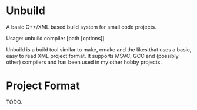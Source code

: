 Unbuild
=======

A basic C++/XML based build system for small code projects. 

Usage:
unbuild compiler [path [options]]

Unbuild is a build tool similar to make, cmake and the likes that uses a basic, easy to read XML project format.
It supports MSVC, GCC and (possibly other) compilers and has been used in my other hobby projects.

Project Format
=======
TODO.
